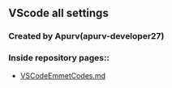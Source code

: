 ## VScode all settings

### Created by Apurv(apurv-developer27)

### Inside repository pages::

- <a href="https://github.com/apurv-developer27/VSCodeSettings/blob/main/pages/VSCodeEmmetCodes.md" target="_blank">VSCodeEmmetCodes.md</a>
